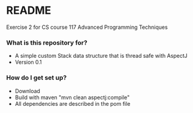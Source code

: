 # README #

Exercise 2 for CS course 117 Advanced Programming Techniques

### What is this repository for? ###

* A simple custom Stack data structure that is thread safe with AspectJ 
* Version 0.1

### How do I get set up? ###

* Download
* Build with maven "mvn clean aspectj:compile"
* All dependencies are described in the pom file

